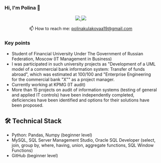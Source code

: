 ### Hi, I'm Polina 👋





<p align='center'>
   <a href="https://wa.me/79229305321">
       <img src="https://img.shields.io/badge/WhatsApp-25D366?style=for-the-badge&logo=whatsapp&logoColor=white"/>
   </a>
   <a href="https://hh.ru/resume/099a3f9fff078e8bc60039ed1f786c6857484f">
       <img src="https://img.shields.io/badge/Head Hunter-B71C1C?style=for-the-badge&logo=wire&logoColor=white"/>
   </a>
<p align='center'>
   📫 How to reach me: <a href='mailto:polinakulakovaa19@gmail.com'>polinakulakovaa19@gmail.com</a>
</p>


### Key points
*   Student of Financial University Under The Government of
Russian Federation, Moscow (IT Management in Business)
*   I was participated in such university projects as "Development of a UML model of a commercial
bank information system: Transfer of funds abroad", which was estimated at 100/100 and "Enterprise Engineering for the
commercial bank "X"" as a project manager. 
*   Currently working at KPMG (IT audit)
*   More than 15 projects on audit of information systems (testing of general and applied IT controls) have been independently completed, deficiencies have been identified and options for their solutions have been proposed.

## 🛠 Technical Stack
*   Python: Pandas, Numpy (beginner level)
*   MySQL, SQL Server Management Studio, Oracle SQL Developer (select, join, group by, where, having, union, aggregate functions, SQL Window Functions)
*   GitHub (beginner level)
